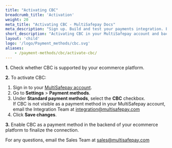 ```yaml
---
title: "Activating CBC"
breadcrumb_title: 'Activation'
weight: 20
meta_title: "Activating CBC - MultiSafepay Docs"
meta_description: "Sign up. Build and test your payments integration. Explore our products and services. Use our API Reference, SDKs, and wrappers. Get support."
short_description: "Activating CBC in your MultiSafepay account and backend"
layout: 'child'
logo: '/logo/Payment_methods/cbc.svg'
aliases: 
    - /payment-methods/cbc/activate-cbc/
---
```


**1.** Check whether CBC is supported by your ecommerce platform.

**2.** To activate CBC:

1. Sign in to your [MultiSafepay account](https://merchant.multisafepay.com).
2. Go to **Settings** > **Payment methods**.
3. Under **Standard payment methods**, select the **CBC** checkbox.  
If CBC is not visible as a payment method in your MultiSafepay account, email the Integration Team at <integration@multisafepay.com>
3. Click **Save changes**.  
  

**3.** Enable CBC as a payment method in the backend of your ecommerce platform to finalize the connection.

For any questions, email the Sales Team at <sales@multisafepay.com>



